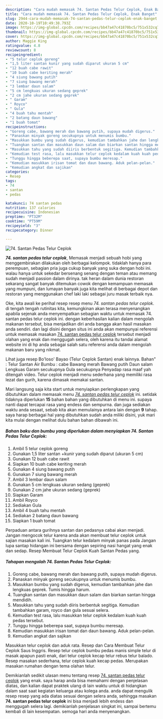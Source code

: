 ```yaml
---
description: "Cara mudah memasak 74. Santan Pedas Telur Ceplok, Enak Banget"
title: "Cara mudah memasak 74. Santan Pedas Telur Ceplok, Enak Banget"
slug: 2944-cara-mudah-memasak-74-santan-pedas-telur-ceplok-enak-banget
date: 2020-10-19T10:49:38.793Z
image: https://img-global.cpcdn.com/recipes/bb47a47c41870bc5/751x532cq70/74-santan-pedas-telur-ceplok-foto-resep-utama.jpg
thumbnail: https://img-global.cpcdn.com/recipes/bb47a47c41870bc5/751x532cq70/74-santan-pedas-telur-ceplok-foto-resep-utama.jpg
cover: https://img-global.cpcdn.com/recipes/bb47a47c41870bc5/751x532cq70/74-santan-pedas-telur-ceplok-foto-resep-utama.jpg
author: Maggie King
ratingvalue: 4.8
reviewcount: 8
recipeingredient:
- "5 telur ceplok goreng"
- "1,5 liter santan kunir yang sudah diparut ukuran 5 cm"
- "12 buah cabe rawit"
- "10 buah cabe keriting merah"
- "4 siung bawang putih"
- "7 siung bawang merah"
- "3 lembar daun salam"
- "5 cm lengkuas ukuran sedang geprek"
- "2 cm jahe ukuran sedang geprek"
- " Garam"
- " Royco"
- " Gula"
- "4 buah tahu mentah"
- "2 batang daun bawang"
- "1 buah tomat"
recipeinstructions:
- "Goreng cabe, bawang merah dan bawang putih, supaya mudah digerus."
- "Panaskan minyak goreng secukupnya untuk menumis bumbu."
- "Masukkan bumbu yang sudah digerus, kemudian tambahkan jahe dan lengkuas geprek. Tumis hingga harum."
- "Tuangkan santan dan masukkan daun salam dan biarkan santan hingga mendidih."
- "Masukkan tahu yang sudah diiris berbentuk segitiga. Kemudian tambahkan garam, royco dan gula sesuai selera."
- "Kemudian test rasa, lalu masukkan telur ceplok kedalam kuah kuah pedas tersebut."
- "Tunggu hingga beberepa saat, supaya bumbu meresap."
- "Kemudian masukkan irisan tomat dan daun bawang. Aduk pelan-pelan."
- "Kemudian angkat dan sajikan"
categories:
- Resep
tags:
- 74
- santan
- pedas

katakunci: 74 santan pedas 
nutrition: 137 calories
recipecuisine: Indonesian
preptime: "PT32M"
cooktime: "PT59M"
recipeyield: "3"
recipecategory: Dinner

---
```



![74. Santan Pedas Telur Ceplok](https://img-global.cpcdn.com/recipes/bb47a47c41870bc5/751x532cq70/74-santan-pedas-telur-ceplok-foto-resep-utama.jpg)

<b><i>74. santan pedas telur ceplok</i></b>, Memasak menjadi sebuah hobi yang menggembirakan dilakukan oleh berbagai kelompok. tidaklah hanya para perempuan, sebagian pria juga cukup banyak yang suka dengan hobi ini. walau hanya untuk sekedar bersenang senang dengan teman atau memang sudah menjadi passion dalam dirinya. tak heran dalam dunia restoran sekarang sangat banyak ditemukan cowok dengan kemampuan memasak yang mumpuni, dan lumayan banyak juga kita melihat di berbagai depot dan restoran yang menggunakan chef laki laki sebagai juru masak terbaik nya.

Oke, kita awali ke perihal resep resep menu <i>74. santan pedas telur ceplok</i>. di tengah tengah rutinitas kita, kemungkinan akan terasa menyenangkan apabila sejenak anda menyempatkan sebagian waktu untuk memasak 74. santan pedas telur ceplok ini. dengan keberhasilan kalian dalam mengolah makanan tersebut, bisa menjadikan diri anda bangga akan hasil masakan anda sendiri. dan lagi disini dengan situs ini anda akan mempunyai referensi untuk memasak masakan <u>74. santan pedas telur ceplok</u> tersebut menjadi olahan yang enak dan menggugah selera, oleh karena itu tandai alamat website ini di hp anda sebagai salah satu referensi anda dalam mengolah makanan baru yang nikmat.

Lihat juga resep Bo&#39;loso&#39; Bayao (Telur Ceplok Santan) enak lainnya. Bahan&#34; : Telur Santan Air Bumbu : cabe Bawang merah Bawang putih Daun salam Lengkuas Garam secukupnya Gula secukupnya Penyadap rasa maaf yah ditengah video. Telur ceplok menjadi menu sederhana yang memiliki rasa lezat dan gurih, karena dimasak memakai santan.


Mari langsung saja kita start untuk menyiapkan perlengkapan yang dibutuhkan dalam memasak menu <u><i>74. santan pedas telur ceplok</i></u> ini. setidak tidaknya diperlukan <b>15</b> bahan bahan yang dibutuhkan di menu ini. supaya nanti dapat tercapai rasa yang endess dan sempurna. dan juga sediakan waktu anda sesaat, sebab kita akan memulainya antara lain dengan <b>9</b> tahap. saya harap berbagai hal yang dibutuhkan sudah anda miliki disini, yuk mari kita mulai dengan melihat dulu bahan bahan dibawah ini.

<!--inarticleads1-->

##### Bahan baku dan bumbu yang diperlukan dalam menyiapkan 74. Santan Pedas Telur Ceplok:

1. Ambil 5 telur ceplok goreng
1. Gunakan 1,5 liter santan +kunir yang sudah diparut (ukuran 5 cm)
1. Gunakan 12 buah cabe rawit
1. Siapkan 10 buah cabe keriting merah
1. Gunakan 4 siung bawang putih
1. Gunakan 7 siung bawang merah
1. Ambil 3 lembar daun salam
1. Gunakan 5 cm lengkuas ukuran sedang (geprek)
1. Gunakan 2 cm jahe ukuran sedang (geprek)
1. Siapkan  Garam
1. Ambil  Royco
1. Sediakan  Gula
1. Ambil 4 buah tahu mentah
1. Sediakan 2 batang daun bawang
1. Siapkan 1 buah tomat


Perpaduan antara gurihnya santan dan pedasnya cabai akan menjadi. Jangan mengocok telur karena anda akan membuat telur ceplok untuk sajian masakan kali ini. Tuangkan telur kedalam minyak panas pada Jangan lupa santap hidangan ini bersama dengan sepiring nasi hangat yang enak dan sedap. Resep Membuat Telur Ceplok Kuah Santan Pedas yang. 

<!--inarticleads2-->

##### Tahapan mengolah 74. Santan Pedas Telur Ceplok:

1. Goreng cabe, bawang merah dan bawang putih, supaya mudah digerus.
1. Panaskan minyak goreng secukupnya untuk menumis bumbu.
1. Masukkan bumbu yang sudah digerus, kemudian tambahkan jahe dan lengkuas geprek. Tumis hingga harum.
1. Tuangkan santan dan masukkan daun salam dan biarkan santan hingga mendidih.
1. Masukkan tahu yang sudah diiris berbentuk segitiga. Kemudian tambahkan garam, royco dan gula sesuai selera.
1. Kemudian test rasa, lalu masukkan telur ceplok kedalam kuah kuah pedas tersebut.
1. Tunggu hingga beberepa saat, supaya bumbu meresap.
1. Kemudian masukkan irisan tomat dan daun bawang. Aduk pelan-pelan.
1. Kemudian angkat dan sajikan


Masukkan telur ceplok dan aduk rata. Resep dan Cara Membuat Telur Ceplok Saus Inggris. Resep telur ceplok bumbu pedas manis simple telur di masak apapun pasti enak, dari telur ceplok kecap telur rebus telur balado. Resep masakan sederhana, telur ceplok kuah kecap pedas. Merupakan masakan rumahan dengan tema olahan telur. 

Demikianlah sedikit ulasan menu tentang resep <u>74. santan pedas telur ceplok</u> yang enak. saya harap anda bisa memahami dengan penjelasan diatas, dan kalian dapat praktek ulang di lain waktu untuk di hidangkan dalam saat saat kegiatan keluarga atau kolega anda. anda dapat mengulik resep resep yang ada diatas sesuai dengan selera anda, sehingga masakan <b>74. santan pedas telur ceplok</b> ini bisa menjadi lebih endess dan menggugah selera lagi. demikianlah penjelasan singkat ini, sampai bertemu kembali di lain kesempatan. semoga hari anda menyenangkan.

